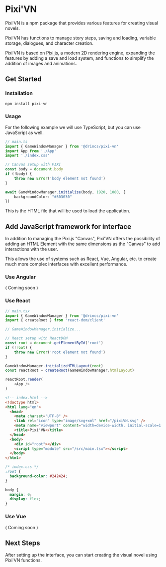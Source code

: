 # Pixi'VN

Pixi'VN is a npm package that provides various features for creating visual novels.

Pixi'VN has functions to manage story steps, saving and loading, variable storage, dialogues, and character creation.

Pixi'VN is based on [Pixi.js](https://pixijs.com/), a modern 2D rendering engine, expanding the features by adding a save and load system, and functions to simplify the addition of images and animations.

## Get Started

### Installation

```bash
npm install pixi-vn
```

### Usage

For the following example we will use TypeScript, but you can use JavaScript as well.

```typescript
// main.ts
import { GameWindowManager } from '@drincs/pixi-vn'
import App from './App'
import './index.css'

// Canvas setup with PIXI
const body = document.body
if (!body) {
    throw new Error('body element not found')
}

await GameWindowManager.initialize(body, 1920, 1080, {
    backgroundColor: "#303030"
})
```

This is the HTML file that will be used to load the application.

## Add JavaScript framework for interface

In addition to managing the Pixi.js "Canvas", Pixi'VN offers the possibility of adding an HTML Element with the same dimensions as the "Canvas" to add interactions with the user.

This allows the use of systems such as React, Vue, Angular, etc. to create much more complex interfaces with excellent performance.

### Use Angular

( Coming soon )

### Use React

```typescript
// main.tsx
import { GameWindowManager } from '@drincs/pixi-vn'
import { createRoot } from 'react-dom/client'

// GameWindowManager.initialize...

// React setup with ReactDOM
const root = document.getElementById('root')
if (!root) {
    throw new Error('root element not found')
}

GameWindowManager.initializeHTMLLayout(root)
const reactRoot = createRoot(GameWindowManager.htmlLayout)

reactRoot.render(
    <App />
)
```

```html
<!-- index.html -->
<!doctype html>
<html lang="en">
  <head>
    <meta charset="UTF-8" />
    <link rel="icon" type="image/svg+xml" href="/pixiVN.svg" />
    <meta name="viewport" content="width=device-width, initial-scale=1.0" />
    <title>Pixi'VN</title>
  </head>
  <body>
    <div id="root"></div>
    <script type="module" src="/src/main.tsx"></script>
  </body>
</html>
```

```css
/* index.css */
:root {
  background-color: #242424;
}

body {
  margin: 0;
  display: flex;
}
```

### Use Vue

( Coming soon )

## Next Steps

After setting up the interface, you can start creating the visual novel using Pixi'VN functions.
